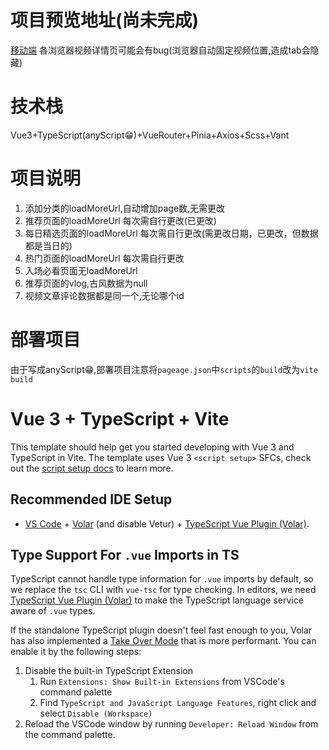 # 项目预览地址(尚未完成)
[移动端](https://xpc.hxq-001.top)
各浏览器视频详情页可能会有bug(浏览器自动固定视频位置,造成tab会隐藏)
# 技术栈
Vue3+TypeScript(anyScript😁)+VueRouter+Pinia+Axios+Scss+Vant

# 项目说明
1. 添加分类的loadMoreUrl,自动增加page数,无需更改
2. 推荐页面的loadMoreUrl 每次需自行更改(已更改)
3. 每日精选页面的loadMoreUrl 每次需自行更改(需更改日期，已更改，但数据都是当日的)
4. 热门页面的loadMoreUrl 每次需自行更改
5. 入场必看页面无loadMoreUrl
6. 推荐页面的vlog,古风数据为null
7. 视频文章评论数据都是同一个,无论哪个id

# 部署项目
由于写成anyScript😁,部署项目注意将`pageage.json`中`scripts`的`build`改为`vite build`

# Vue 3 + TypeScript + Vite

This template should help get you started developing with Vue 3 and TypeScript in Vite. The template uses Vue 3 `<script setup>` SFCs, check out the [script setup docs](https://v3.vuejs.org/api/sfc-script-setup.html#sfc-script-setup) to learn more.

## Recommended IDE Setup

- [VS Code](https://code.visualstudio.com/) + [Volar](https://marketplace.visualstudio.com/items?itemName=Vue.volar) (and disable Vetur) + [TypeScript Vue Plugin (Volar)](https://marketplace.visualstudio.com/items?itemName=Vue.vscode-typescript-vue-plugin).

## Type Support For `.vue` Imports in TS

TypeScript cannot handle type information for `.vue` imports by default, so we replace the `tsc` CLI with `vue-tsc` for type checking. In editors, we need [TypeScript Vue Plugin (Volar)](https://marketplace.visualstudio.com/items?itemName=Vue.vscode-typescript-vue-plugin) to make the TypeScript language service aware of `.vue` types.

If the standalone TypeScript plugin doesn't feel fast enough to you, Volar has also implemented a [Take Over Mode](https://github.com/johnsoncodehk/volar/discussions/471#discussioncomment-1361669) that is more performant. You can enable it by the following steps:

1. Disable the built-in TypeScript Extension
   1. Run `Extensions: Show Built-in Extensions` from VSCode's command palette
   2. Find `TypeScript and JavaScript Language Features`, right click and select `Disable (Workspace)`
2. Reload the VSCode window by running `Developer: Reload Window` from the command palette.
